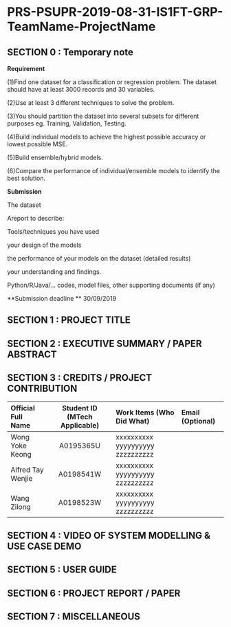 # PRS-PSUPR-2019-08-31-IS1FT-GRP-TeamName-ProjectName

## SECTION 0 : Temporary note

**Requirement**

(1)Find one dataset for a classification or regression problem. The dataset should have at least 3000 records and 30 variables.

(2)Use at least 3 different techniques to solve the problem.

(3)You should partition the dataset into several subsets for different purposes eg. Training, Validation, Testing.

(4)Build individual models to achieve the highest possible accuracy or lowest possible MSE.

(5)Build ensemble/hybrid models.

(6)Compare the performance of individual/ensemble models to identify the best solution.


**Submission**

The dataset

Areport to describe:

Tools/techniques you have used

your design of the models

the performance of your models on the dataset (detailed results)

your understanding and findings.

Python/R/Java/… codes, model files, other supporting documents (if any)

**Submission deadline **
30/09/2019

## SECTION 1 : PROJECT TITLE
## SECTION 2 : EXECUTIVE SUMMARY / PAPER ABSTRACT
## SECTION 3 : CREDITS / PROJECT CONTRIBUTION

| Official Full Name  | Student ID (MTech Applicable)  | Work Items (Who Did What) | Email (Optional) |
| :------------ |:---------------:| :-----| :-----|
| Wong Yoke Keong | A0195365U | xxxxxxxxxx yyyyyyyyyy zzzzzzzzzz|  |
| Alfred Tay Wenjie | A0198541W | xxxxxxxxxx yyyyyyyyyy zzzzzzzzzz|  |
| Wang Zilong | A0198523W | xxxxxxxxxx yyyyyyyyyy zzzzzzzzzz|  |

## SECTION 4 : VIDEO OF SYSTEM MODELLING & USE CASE DEMO
## SECTION 5 : USER GUIDE
## SECTION 6 : PROJECT REPORT / PAPER
## SECTION 7 : MISCELLANEOUS
